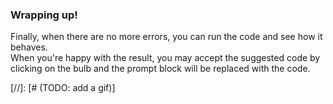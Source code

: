 ### Wrapping up!
Finally, when there are no more errors, you can run the code and see how it behaves. \
When you're happy with the result, 
you may accept the suggested code by clicking on the bulb and the prompt block will be replaced with the code.

[//]: [# (TODO: add a gif)]